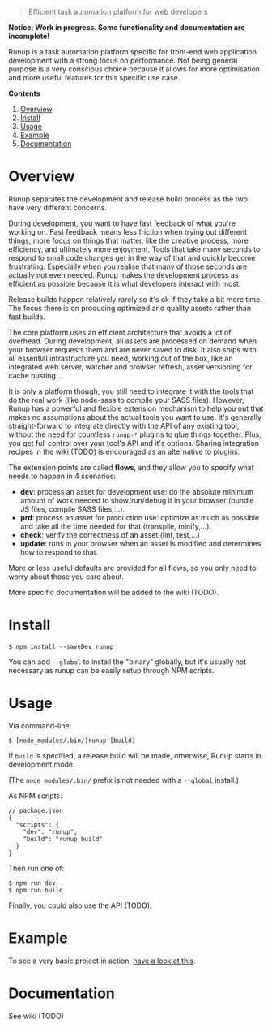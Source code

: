 > Efficient task automation platform for web developers

**Notice: Work in progress. Some functionality and documentation are incomplete!**

Runup is a task automation platform specific for front-end web application development with a strong focus on performance.
Not being general purpose is a very conscious choice because it allows for more optimisation and more useful features for this specific use case.
 
**Contents**

1. [Overview](#overview)
2. [Install](#install)
3. [Usage](#usage)
4. [Example](#example)
5. [Documentation](#documentation)

# Overview

Runup separates the development and release build process as the two have very different concerns.

During development, you want to have fast feedback of what you're working on.
Fast feedback means less friction when trying out different things, more focus on things that matter, like the creative process, more efficiency, and ultimately more enjoyment.
Tools that take many seconds to respond to small code changes get in the way of that and quickly become frustrating.
Especially when you realise that many of those seconds are actually not even needed.
Runup makes the development process as efficient as possible because it is what developers interact with most.

Release builds happen relatively rarely so it's ok if they take a bit more time.
The focus there is on producing optimized and quality assets rather than fast builds.

The core platform uses an efficient architecture that avoids a lot of overhead.
During development, all assets are processed on demand when your browser requests them and are never saved to disk.
It also ships with all essential infrastructure you need, working out of the box, like an integrated web server, watcher and browser refresh, asset versioning for cache busting...

It is only a platform though, you still need to integrate it with the tools that do the real work (like node-sass to compile your SASS files).
However, Runup has a powerful and flexible extension mechanism to help you out that makes no assumptions about the actual tools you want to use.
It's generally straight-forward to integrate directly with the API of any existing tool, without the need for countless `runup-*` plugins to glue things together.
Plus, you get full control over your tool's API and it's options.
Sharing integration recipes in the wiki (TODO) is encouraged as an alternative to plugins.

The extension points are called **flows**, and they allow you to specify what needs to happen in 4 scenarios:

* **dev**: process an asset for development use: do the absolute minimum amount of work needed to show/run/debug it in your browser (bundle JS files, compile SASS files,...).
* **prd**: process an asset for production use: optimize as much as possible and take all the time needed for that (transpile, minify,...).
* **check**: verify the correctness of an asset (lint, test,...)
* **update**: runs in your browser when an asset is modified and determines how to respond to that.

More or less useful defaults are provided for all flows, so you only need to worry about those you care about.

More specific documentation will be added to the wiki (TODO).

# Install

```
$ npm install --saveDev runup
```
You can add ``--global`` to install the "binary" globally, but it's usually not necessary as runup can be easily setup through NPM scripts.

# Usage

Via command-line:
```
$ [node_modules/.bin/]runup [build] 
```
If `build` is specified, a release build will be made, otherwise, Runup starts in development mode.

(The `node_modules/.bin/` prefix is not needed with a `--global` install.)

As NPM scripts:
```
// package.json
{
  "scripts": {
    "dev": "runup",
    "build": "runup build"
  }
}
```
Then run one of:
```
$ npm run dev
$ npm run build
```

Finally, you could also use the API (TODO).

# Example

To see a very basic project in action, [have a look at this](example).

# Documentation

See wiki (TODO)